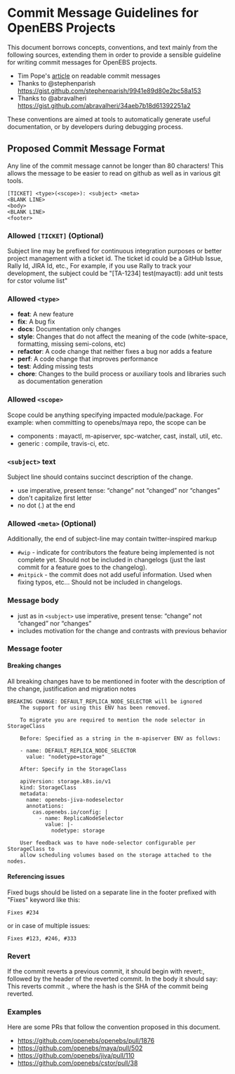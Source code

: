 # Commit Message Guidelines for OpenEBS Projects

This document borrows concepts, conventions, and text mainly from the following sources, extending them in order to provide a sensible guideline for writing commit messages for OpenEBS projects.
- Tim Pope's [article](http://tbaggery.com/2008/04/19/a-note-about-git-commit-messages.html) on readable commit messages
- Thanks to @stephenparish https://gist.github.com/stephenparish/9941e89d80e2bc58a153
- Thanks to @abravalheri https://gist.github.com/abravalheri/34aeb7b18d61392251a2

These conventions are aimed at tools to automatically generate useful documentation, or by developers during debugging process.

## Proposed Commit Message Format

Any line of the commit message cannot be longer than 80 characters! This allows the message to be easier to read on github as well as in various git tools.

```
[TICKET] <type>(<scope>): <subject> <meta>
<BLANK LINE>
<body>
<BLANK LINE>
<footer>
```

### Allowed `[TICKET]` (Optional)

Subject line may be prefixed for continuous integration purposes
 or better project management with a ticket id. The ticket id could 
 be a GitHub Issue, Rally Id, JIRA Id, etc.,  For example,
 if you use Rally to track your development, the subject could be
 "[TA-1234] test(mayactl): add unit tests for cstor volume list"

### Allowed `<type>`
* **feat**: A new feature
* **fix**: A bug fix
* **docs**: Documentation only changes
* **style**: Changes that do not affect the meaning of the code 
  (white-space, formatting, missing semi-colons, etc)
* **refactor**: A code change that neither fixes a bug nor adds a feature
* **perf**: A code change that improves performance
* **test**: Adding missing tests
* **chore**: Changes to the build process or auxiliary tools and libraries
   such as documentation generation

### Allowed `<scope>`
Scope could be anything specifying impacted module/package.
For example: when committing to openebs/maya repo, the scope can be
- components : mayactl, m-apiserver, spc-watcher, cast, install, util, etc.
- generic    : compile, travis-ci, etc.

### `<subject>` text
Subject line should contains succinct description of the change. 

* use imperative, present tense: “change” not “changed” nor “changes”
* don't capitalize first letter
* no dot (.) at the end

### Allowed `<meta>` (Optional)
Additionally, the end of subject-line may contain twitter-inspired markup

* `#wip` - indicate for contributors the feature being implemented is not 
   complete yet. Should not be included in changelogs (just the last commit 
   for a feature goes to the changelog).
* `#nitpick` - the commit does not add useful information. Used when fixing 
   typos, etc... Should not be included in changelogs.

### Message body
* just as in `<subject>` use imperative, present tense: “change” not “changed” nor “changes”
* includes motivation for the change and contrasts with previous behavior


### Message footer

#### Breaking changes
All breaking changes have to be mentioned in footer with the description of the 
change, justification and migration notes

```
BREAKING CHANGE: DEFAULT_REPLICA_NODE_SELECTOR will be ignored
    The support for using this ENV has been removed. 

    To migrate you are required to mention the node selector in StorageClass

    Before: Specified as a string in the m-apiserver ENV as follows:

    - name: DEFAULT_REPLICA_NODE_SELECTOR
      value: "nodetype=storage"

    After: Specify in the StorageClass
    
    apiVersion: storage.k8s.io/v1
    kind: StorageClass
    metadata:
      name: openebs-jiva-nodeselector
      annotations:
        cas.openebs.io/config: |
          - name: ReplicaNodeSelector
            value: |-
              nodetype: storage

    User feedback was to have node-selector configurable per StorageClass to
    allow scheduling volumes based on the storage attached to the nodes. 
```

#### Referencing issues
Fixed bugs should be listed on a separate line in the footer prefixed with "Fixes" keyword like this:
```
Fixes #234
```

or in case of multiple issues:
```
Fixes #123, #246, #333
```

### Revert

If the commit reverts a previous commit, it should begin with revert:, followed by the header of the reverted commit. In the body it should say: This reverts commit <hash>., where the hash is the SHA of the commit being reverted.

### Examples

Here are some PRs that follow the convention proposed in this document.
- https://github.com/openebs/openebs/pull/1876
- https://github.com/openebs/maya/pull/502
- https://github.com/openebs/jiva/pull/110
- https://github.com/openebs/cstor/pull/38

